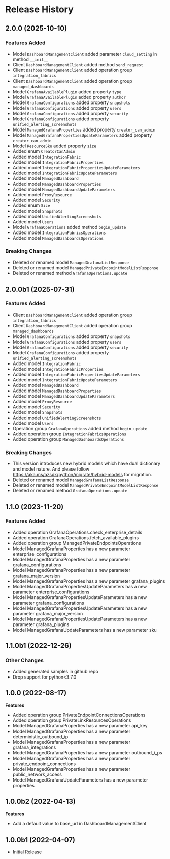 # Release History

## 2.0.0 (2025-10-10)

### Features Added

  - Model `DashboardManagementClient` added parameter `cloud_setting` in method `__init__`
  - Client `DashboardManagementClient` added method `send_request`
  - Client `DashboardManagementClient` added operation group `integration_fabrics`
  - Client `DashboardManagementClient` added operation group `managed_dashboards`
  - Model `GrafanaAvailablePlugin` added property `type`
  - Model `GrafanaAvailablePlugin` added property `author`
  - Model `GrafanaConfigurations` added property `snapshots`
  - Model `GrafanaConfigurations` added property `users`
  - Model `GrafanaConfigurations` added property `security`
  - Model `GrafanaConfigurations` added property `unified_alerting_screenshots`
  - Model `ManagedGrafanaProperties` added property `creator_can_admin`
  - Model `ManagedGrafanaPropertiesUpdateParameters` added property `creator_can_admin`
  - Model `ResourceSku` added property `size`
  - Added enum `CreatorCanAdmin`
  - Added model `IntegrationFabric`
  - Added model `IntegrationFabricProperties`
  - Added model `IntegrationFabricPropertiesUpdateParameters`
  - Added model `IntegrationFabricUpdateParameters`
  - Added model `ManagedDashboard`
  - Added model `ManagedDashboardProperties`
  - Added model `ManagedDashboardUpdateParameters`
  - Added model `ProxyResource`
  - Added model `Security`
  - Added enum `Size`
  - Added model `Snapshots`
  - Added model `UnifiedAlertingScreenshots`
  - Added model `Users`
  - Model `GrafanaOperations` added method `begin_update`
  - Added model `IntegrationFabricsOperations`
  - Added model `ManagedDashboardsOperations`

### Breaking Changes

  - Deleted or renamed model `ManagedGrafanaListResponse`
  - Deleted or renamed model `ManagedPrivateEndpointModelListResponse`
  - Deleted or renamed method `GrafanaOperations.update`

## 2.0.0b1 (2025-07-31)

### Features Added

  - Client `DashboardManagementClient` added operation group `integration_fabrics`
  - Client `DashboardManagementClient` added operation group `managed_dashboards`
  - Model `GrafanaConfigurations` added property `snapshots`
  - Model `GrafanaConfigurations` added property `users`
  - Model `GrafanaConfigurations` added property `security`
  - Model `GrafanaConfigurations` added property `unified_alerting_screenshots`
  - Added model `IntegrationFabric`
  - Added model `IntegrationFabricProperties`
  - Added model `IntegrationFabricPropertiesUpdateParameters`
  - Added model `IntegrationFabricUpdateParameters`
  - Added model `ManagedDashboard`
  - Added model `ManagedDashboardProperties`
  - Added model `ManagedDashboardUpdateParameters`
  - Added model `ProxyResource`
  - Added model `Security`
  - Added model `Snapshots`
  - Added model `UnifiedAlertingScreenshots`
  - Added model `Users`
  - Operation group `GrafanaOperations` added method `begin_update`
  - Added operation group `IntegrationFabricsOperations`
  - Added operation group `ManagedDashboardsOperations`

### Breaking Changes

  - This version introduces new hybrid models which have dual dictionary and model nature. And please follow https://aka.ms/azsdk/python/migrate/hybrid-models for migration.
  - Deleted or renamed model `ManagedGrafanaListResponse`
  - Deleted or renamed model `ManagedPrivateEndpointModelListResponse`
  - Deleted or renamed method `GrafanaOperations.update`

## 1.1.0 (2023-11-20)

### Features Added

  - Added operation GrafanaOperations.check_enterprise_details
  - Added operation GrafanaOperations.fetch_available_plugins
  - Added operation group ManagedPrivateEndpointsOperations
  - Model ManagedGrafanaProperties has a new parameter enterprise_configurations
  - Model ManagedGrafanaProperties has a new parameter grafana_configurations
  - Model ManagedGrafanaProperties has a new parameter grafana_major_version
  - Model ManagedGrafanaProperties has a new parameter grafana_plugins
  - Model ManagedGrafanaPropertiesUpdateParameters has a new parameter enterprise_configurations
  - Model ManagedGrafanaPropertiesUpdateParameters has a new parameter grafana_configurations
  - Model ManagedGrafanaPropertiesUpdateParameters has a new parameter grafana_major_version
  - Model ManagedGrafanaPropertiesUpdateParameters has a new parameter grafana_plugins
  - Model ManagedGrafanaUpdateParameters has a new parameter sku

## 1.1.0b1 (2022-12-26)

### Other Changes

  - Added generated samples in github repo
  - Drop support for python<3.7.0

## 1.0.0 (2022-08-17)

**Features**

  - Added operation group PrivateEndpointConnectionsOperations
  - Added operation group PrivateLinkResourcesOperations
  - Model ManagedGrafanaProperties has a new parameter api_key
  - Model ManagedGrafanaProperties has a new parameter deterministic_outbound_ip
  - Model ManagedGrafanaProperties has a new parameter grafana_integrations
  - Model ManagedGrafanaProperties has a new parameter outbound_i_ps
  - Model ManagedGrafanaProperties has a new parameter private_endpoint_connections
  - Model ManagedGrafanaProperties has a new parameter public_network_access
  - Model ManagedGrafanaUpdateParameters has a new parameter properties

## 1.0.0b2 (2022-04-13)

**Features**

  - Add a default value to base_url in DashboardManagementClient

## 1.0.0b1 (2022-04-07)

* Initial Release
